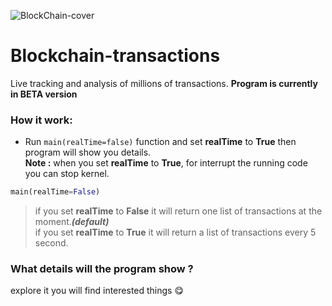 ![BlockChain-cover](https://github.com/mrpintime/blockchain-transactions/blob/main/assets/cover.jpg)


# Blockchain-transactions
Live tracking and analysis of millions of transactions. **Program is currently in ‌BETA version**

### How it work:

* Run ```main(realTime=false)``` function and set **realTime** to **True** then program will show you details.  
**Note :** when you set **realTime** to **True**, for interrupt the running code you can stop kernel.

``` python
main(realTime=False)
```
> if you set **realTime** to **False** it will return one list of transactions at the moment.***(default)***  
> if you set **realTime** to **True** it will return a list of transactions every 5 second.

### What details will the program show ?
explore it you will find interested things :yum:
